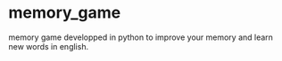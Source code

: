 # memory_game
memory game developped in python to improve your memory and learn new words in english.
